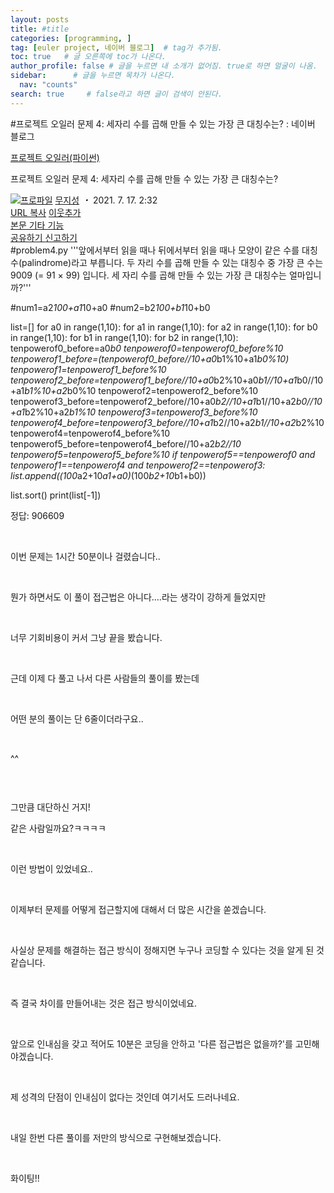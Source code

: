 ```yaml
---
layout: posts
title: #title
categories: [programming, ]
tag: [euler project, 네이버 블로그]  # tag가 추가됨.
toc: true   # 글 오른쪽에 toc가 나온다.
author_profile: false # 글을 누르면 내 소개가 없어짐. true로 하면 얼굴이 나옴.
sidebar:      # 글을 누르면 목차가 나온다.
  nav: "counts" 
search: true     # false라고 하면 글이 검색이 안된다.
---
```

#프로젝트 오일러 문제 4: 세자리 수를 곱해 만들 수 있는 가장 큰 대칭수는? : 네이버 블로그
<div class="wrap_rabbit pcol2 _param(1) _postViewArea222434373056" id="post-view222434373056">
<!-- Rabbit HTML --><div class="se-viewer se-theme-default" lang="ko-KR">
<!-- SE_DOC_HEADER_START -->
<div class="se-component se-documentTitle se-l-default" id="SE-ee0b3180-2a96-4d5b-a56e-eab39f0f55f0">
<div class="se-component-content">
<div class="se-section se-section-documentTitle se-l-default se-section-align-left">
<!-- -->
<div class="blog2_series">
<a class="pcol2" href="/PostList.naver?blogId=wys000112&amp;categoryNo=10&amp;from=postList" onclick="nclk_v2(this,'pst.category','','');">프로젝트 오일러(파이썬)</a>
</div>
<div class="pcol1">
<!-- -->
<div class="se-module se-module-text se-title-text">
<p class="se-text-paragraph se-text-paragraph-align-" id="SE-34309a26-4f80-4f42-a795-642fd35b6248" style=""><span class="se-fs- se-ff-" id="SE-a8c99d5a-d29a-40d0-9fa4-1ed3df6f560c" style=""><!-- -->프로젝트 오일러 문제 4: <!-- --></span><span class="se-fs-fs32 se-ff-nanumgothic" id="SE-846e3a23-a4a3-4d87-81b0-628d33843a68" style=""><!-- -->세자리 수를 곱해 만들 수 있는 가장 큰 대칭수는?<!-- --></span></p> </div>
<!-- -->
</div>
<div class="blog2_container">
<span class="writer">
<span class="area_profile"><a class="link" href="https://blog.naver.com/wys000112" onclick="nclk_v2(this,'pst.profile','','');" target="_top"><img alt="프로파일" class="img" src="https://blogpfthumb-phinf.pstatic.net/MjAyMjA1MjVfMTA0/MDAxNjUzNDcxMTU4NTkw.MKx5XZzKhkVnSwLw5O1NM-J45hdDNIrADB_V9VVQBOAg.OkL09v5VWJCO9xIBu4VTEzVASngUXGDvkf4D_exCZsEg.PNG.wys000112/%EB%AC%B4%EC%A7%80%EC%84%B1.png/%25EB%25AC%25B4%25EC%25A7%2580%25EC%2584%25B1.png?type=s1"/></a></span>
<span class="nick"><a class="link pcol2" href="https://blog.naver.com/wys000112" onclick="nclk_v2(this,'pst.username','','');" target="_top">무지성</a></span>
</span>
<i class="dot"> ・ </i>
<span class="se_publishDate pcol2">2021. 7. 17. 2:32</span>
</div>
<div class="blog2_post_function">
<a class="url pcol2 _setClipboard _returnFalse _se3copybtn _transPosition" href="#" id="copyBtn_222434373056" style="cursor:pointer;" title="https://blog.naver.com/wys000112/222434373056">URL 복사</a>
<a class="btn_buddy btn_addbuddy pcol2 _buddy_popup_btn _returnFalse" href="#" onclick="nclk_v2(this,'pst.addnei','','');"><i class="ico"></i> 이웃추가<i class="aline"></i></a>
<div class="overflow_menu">
<a area-expanded="false" area-haspopup="true" class="btn_overflow_menu _open_overflowmenu pcol2 _param(222434373056) _returnFalse" href="#" role="button"><span class="blind">본문 기타 기능</span></a>
<div area-hidden="true" class="lyr_overflow_menu" id="overflowmenu-222434373056">
<a class="naver-splugin btn_splugin share _title_share" data-canonical-url="https://blog.naver.com/wys000112/222434373056" data-likecontentsid="wys000112_222434373056" data-likeserviceid="BLOG" data-logdomain="https://proxy.blog.naver.com/spi/v1/api/shareLog" data-me-display="off" data-oninitialize="splugin_oninitialize(1);" data-option="{baseElement:'_title_spiButton', layerPosition:'outside-bottom', align:'right', marginLeft:0, marginTop:4}" data-style="unity" data-url="https://blog.naver.com/wys000112/222434373056" href="#" id="_title_spiButton" onclick="return false;">
                   공유하기
                <span class="ico_share _title_share_icon"></span>
</a>
<a class="_report _param(https://srp2.naver.com/report?svc=BLG&amp;exit=close&amp;ctype=AA01&amp;cwriterenc=FnOfxHRF7msxyHMVMlVDkKGpyaU4gTj02aeu5J7zo3c%3D&amp;ctitle=%ED%94%84%EB%A1%9C%EC%A0%9D%ED%8A%B8%20%EC%98%A4%EC%9D%BC%EB%9F%AC%20%EB%AC%B8%EC%A0%9C%204%3A%20%EC%84%B8%EC%9E%90%EB%A6%AC%20%EC%88%98%EB%A5%BC%20%EA%B3%B1%ED%95%B4%20%EB%A7%8C%EB%93%A4%20%EC%88%98%20%EC%9E%88%EB%8A%94%20%EA%B0%80%EC%9E%A5%20%ED%81%B0%20%EB%8C%80%EC%B9%AD%EC%88%98%EB%8A%94%3F&amp;cwriter=wys0*****&amp;dark=disable&amp;memtype=Y&amp;env=pc&amp;cnickname=wys0*****&amp;vsvc=BLG&amp;cid=wys000112%40%4051896191%40%40mylog%40%40222434373056) _returnFalse" href="#">신고하기<span class="ico_report"></span></a>
</div>
</div>
<input alt="url" class="copyTargetUrl" style="display:none;" title="URL 복사" type="text" value="https://blog.naver.com/wys000112/222434373056"/>
</div>
<!-- -->
</div>
</div>
</div>
<!-- B2C 상품 -->
<!-- _BLOG_CONTENTS_HEADER_TAIL -->
<!-- SE_DOC_HEADER_END -->
<div class="se-main-container">
<div class="se-component se-code se-l-code_stripe" id="SE-f1d103df-129b-4a67-8fb2-c0f8d276cc98">
<div class="se-component-content">
<div class="se-section se-section-code se-l-code_stripe">
<div class="se-module se-module-code se-fs-fs13">
<div class="se-code-source">
<div class="__se_code_view language-javascript">#problem4.py
'''앞에서부터 읽을 때나 뒤에서부터 읽을 때나 모양이 같은 수를 
대칭수(palindrome)라고 부릅니다.
두 자리 수를 곱해 만들 수 있는 대칭수 중 가장 큰 수는 
9009 (= 91 × 99) 입니다.
세 자리 수를 곱해 만들 수 있는 가장 큰 대칭수는 얼마입니까?'''

#num1=a2*100+a1*10+a0
#num2=b2*100+b1*10+b0

list=[]
for a0 in range(1,10):
    for a1 in range(1,10):
        for a2 in range(1,10):
            for b0 in range(1,10):
                for b1 in range(1,10):
                    for b2 in range(1,10):
                        tenpowerof0_before=a0*b0
                        tenpowerof0=tenpowerof0_before%10
                        tenpowerof1_before=(tenpowerof0_before//10+a0*b1%10+a1*b0%10)
                        tenpowerof1=tenpowerof1_before%10
                        tenpowerof2_before=tenpowerof1_before//10+a0*b2%10+a0*b1//10+a1*b0//10+a1*b1%10+a2*b0%10
                        tenpowerof2=tenpowerof2_before%10
                        tenpowerof3_before=tenpowerof2_before//10+a0*b2//10+a1*b1//10+a2*b0//10+a1*b2%10+a2*b1%10
                        tenpowerof3=tenpowerof3_before%10
                        tenpowerof4_before=tenpowerof3_before//10+a1*b2//10+a2*b1//10+a2*b2%10
                        tenpowerof4=tenpowerof4_before%10
                        tenpowerof5_before=tenpowerof4_before//10+a2*b2//10
                        tenpowerof5=tenpowerof5_before%10
                        if tenpowerof5==tenpowerof0 and tenpowerof1==tenpowerof4 and tenpowerof2==tenpowerof3: list.append((100*a2+10*a1+a0)*(100*b2+10*b1+b0))

list.sort()
print(list[-1])
</div>
</div>
</div>
</div>
</div>
<script class="__se_module_data" data-module='{"type":"v2_code", "id" : "SE-f1d103df-129b-4a67-8fb2-c0f8d276cc98"}' type="text/data"></script>
</div> <div class="se-component se-text se-l-default" id="SE-804f359d-94f6-4230-88a2-e8322b9f0c78">
<div class="se-component-content">
<div class="se-section se-section-text se-l-default">
<div class="se-module se-module-text">
<!-- SE-TEXT { --><p class="se-text-paragraph se-text-paragraph-align-" id="SE-46fb8f5c-b399-44aa-a456-7a726223afbf" style=""><span class="se-fs- se-ff-" id="SE-54a2dfae-090b-44ba-a8f5-c1f14e175ba4" style="">정답: 906609</span></p><!-- } SE-TEXT --><!-- SE-TEXT { --><p class="se-text-paragraph se-text-paragraph-align-" id="SE-02c9a8cf-7251-486a-b0e1-087b4bb33585" style=""><span class="se-fs- se-ff-" id="SE-64b92fb2-0815-4baf-bf08-9bb476c58dbf" style="">​</span></p><!-- } SE-TEXT --><!-- SE-TEXT { --><p class="se-text-paragraph se-text-paragraph-align-" id="SE-5a8360f4-d7c0-440f-b557-07be0015db75" style=""><span class="se-fs- se-ff-" id="SE-c9bacfbf-fe73-4234-99ff-abe7447e7599" style="">이번 문제는 1시간 50분이나 걸렸습니다..</span></p><!-- } SE-TEXT --><!-- SE-TEXT { --><p class="se-text-paragraph se-text-paragraph-align-" id="SE-5f4fa5fa-d364-4a41-84a2-cb748fe1f2bb" style=""><span class="se-fs- se-ff-" id="SE-4a647ab0-38ec-4df3-b440-4a678b92777e" style="">​</span></p><!-- } SE-TEXT --><!-- SE-TEXT { --><p class="se-text-paragraph se-text-paragraph-align-" id="SE-bcb28c7f-4d20-4706-8e95-01bdeafc76ff" style=""><span class="se-fs- se-ff-" id="SE-f7c0098f-f811-4675-8025-2be3e7aad41e" style="">뭔가 하면서도 이 풀이 접근법은 아니다....라는 생각이 강하게 들었지만</span></p><!-- } SE-TEXT --><!-- SE-TEXT { --><p class="se-text-paragraph se-text-paragraph-align-" id="SE-1cc244ca-08ed-47ae-a927-bd740e20eb7e" style=""><span class="se-fs- se-ff-" id="SE-ffd025ab-59e9-4702-9c3b-0f17c834b588" style="">​</span></p><!-- } SE-TEXT --><!-- SE-TEXT { --><p class="se-text-paragraph se-text-paragraph-align-" id="SE-14777b52-55df-4b9e-abb8-2358e7e55338" style=""><span class="se-fs- se-ff-" id="SE-8df34f43-813c-455d-bda0-3b289f0648d9" style="">너무 기회비용이 커서 그냥 끝을 봤습니다.</span></p><!-- } SE-TEXT --><!-- SE-TEXT { --><p class="se-text-paragraph se-text-paragraph-align-" id="SE-a6280d9a-46a6-4c55-ad78-68793444fa51" style=""><span class="se-fs- se-ff-" id="SE-4544b671-d55a-40a5-803b-5f02e471fab9" style="">​</span></p><!-- } SE-TEXT --><!-- SE-TEXT { --><p class="se-text-paragraph se-text-paragraph-align-" id="SE-34d110c8-9ada-4523-a519-c992dd9a6b54" style=""><span class="se-fs- se-ff-" id="SE-c3519832-40e0-4441-8ece-1e23431d3832" style="">근데 이제 다 풀고 나서 다른 사람들의 풀이를 봤는데 </span></p><!-- } SE-TEXT --><!-- SE-TEXT { --><p class="se-text-paragraph se-text-paragraph-align-" id="SE-62a26e81-70f4-4507-af7b-0f4952ea0551" style=""><span class="se-fs- se-ff-" id="SE-411e85cf-5013-47d8-9520-7ba2b7d5e967" style="">​</span></p><!-- } SE-TEXT --><!-- SE-TEXT { --><p class="se-text-paragraph se-text-paragraph-align-" id="SE-9951e3b3-6b58-4cf1-95a4-879e476b1798" style=""><span class="se-fs- se-ff-" id="SE-368e8628-a155-44ef-9c13-9bfb1051271b" style="">어떤 분의 풀이는 단 6줄이더라구요..</span></p><!-- } SE-TEXT --><!-- SE-TEXT { --><p class="se-text-paragraph se-text-paragraph-align-" id="SE-4ca304ec-c523-46bd-af9e-2620b4324ce3" style=""><span class="se-fs- se-ff-" id="SE-5c23badb-e1cc-4d21-b005-e8d869c13e1f" style="">​</span></p><!-- } SE-TEXT --><!-- SE-TEXT { --><p class="se-text-paragraph se-text-paragraph-align-" id="SE-b67ec0b6-6b19-42d5-8316-cd3bde81ff01" style=""><span class="se-fs- se-ff-" id="SE-e49148e1-4bdd-4fac-b86f-deddca0289a3" style="">^^</span></p><!-- } SE-TEXT --><!-- SE-TEXT { --><p class="se-text-paragraph se-text-paragraph-align-" id="SE-88b0be42-0d59-456c-9be7-f3b7f2acbec4" style=""><span class="se-fs- se-ff-" id="SE-298bee59-ca22-4a25-a5e8-d8f9a6a50443" style="">​</span></p><!-- } SE-TEXT -->
</div>
</div>
</div>
</div> <div class="se-component se-image se-l-default" id="SE-6396a56b-4e83-4624-975b-284fdcfcb0e6">
<div class="se-component-content se-component-content-fit">
<div class="se-section se-section-image se-l-default se-section-align-">
<div class="se-module se-module-image" style="">
<a class="se-module-image-link __se_image_link __se_link" data-linkdata='{"id" : "SE-6396a56b-4e83-4624-975b-284fdcfcb0e6", "src" : "https://postfiles.pstatic.net/MjAyMTA3MTdfMTc0/MDAxNjI2NDU1ODcyNzY3.ApEWIhmVnMHUzDRxH9YwjYH45iWQ_HzJyCi5BO0DeZ4g.2PFIg9hLoqkg7zTm92-39RQi_SlvzMS-v6a518c5B2cg.PNG.wys000112/image.png", "originalWidth" : "795", "originalHeight" : "250", "linkUse" : "false", "link" : ""}' data-linktype="img" href="#" onclick="return false;" style="">
<img alt="" class="se-image-resource" data-height="217" data-lazy-src="https://postfiles.pstatic.net/MjAyMTA3MTdfMTc0/MDAxNjI2NDU1ODcyNzY3.ApEWIhmVnMHUzDRxH9YwjYH45iWQ_HzJyCi5BO0DeZ4g.2PFIg9hLoqkg7zTm92-39RQi_SlvzMS-v6a518c5B2cg.PNG.wys000112/image.png?type=w773" data-width="693" src="https://postfiles.pstatic.net/MjAyMTA3MTdfMTc0/MDAxNjI2NDU1ODcyNzY3.ApEWIhmVnMHUzDRxH9YwjYH45iWQ_HzJyCi5BO0DeZ4g.2PFIg9hLoqkg7zTm92-39RQi_SlvzMS-v6a518c5B2cg.PNG.wys000112/image.png?type=w80_blur">
</img></a>
</div>
<div class="se-module se-module-text se-caption"><p class="se-text-paragraph se-text-paragraph-align-" id="SE-7dc79edd-ee69-4869-90fa-f5bf4fc6966b" style=""><span class="se-fs- se-ff-" id="SE-5f1095e7-7839-4dab-8676-f6ddc8db7d7f" style="">그만큼 대단하신 거지!</span></p></div>
</div>
</div>
</div>
<div class="se-component se-text se-l-default" id="SE-41fc8119-5f6b-4c6d-871e-77f0ba8d8908">
<div class="se-component-content">
<div class="se-section se-section-text se-l-default">
<div class="se-module se-module-text">
<!-- SE-TEXT { --><p class="se-text-paragraph se-text-paragraph-align-" id="SE-837bd314-6037-4534-88e8-1a4c50a1fef7" style=""><span class="se-fs- se-ff-" id="SE-841c1a9a-3fe8-4181-afc2-1964416cb485" style="">같은 사람일까요?ㅋㅋㅋㅋ</span></p><!-- } SE-TEXT --><!-- SE-TEXT { --><p class="se-text-paragraph se-text-paragraph-align-" id="SE-649616fe-33c3-4274-a371-6d6b426b19e8" style=""><span class="se-fs- se-ff-" id="SE-576dacaf-a35b-4aa5-84a5-d8d891b5ce58" style="">​</span></p><!-- } SE-TEXT --><!-- SE-TEXT { --><p class="se-text-paragraph se-text-paragraph-align-" id="SE-b768c747-010d-40e2-91d8-a0952346ce8c" style=""><span class="se-fs- se-ff-" id="SE-66178499-b604-4d9a-a19e-eaa23f79f4ff" style="">이런 방법이 있었네요..</span></p><!-- } SE-TEXT --><!-- SE-TEXT { --><p class="se-text-paragraph se-text-paragraph-align-" id="SE-dfaf8b84-2a10-428a-8816-dbb7994e18a8" style=""><span class="se-fs- se-ff-" id="SE-aeef9709-cc8a-4f1a-b565-38959d4df234" style="">​</span></p><!-- } SE-TEXT --><!-- SE-TEXT { --><p class="se-text-paragraph se-text-paragraph-align-" id="SE-6f79f3d6-33af-4256-91b7-ae801baa046d" style=""><span class="se-fs- se-ff-" id="SE-527ddfbb-d8be-441a-a592-fc97c28bf34b" style="">이제부터 문제를 어떻게 접근할지에 대해서 더 많은 시간을 쏟겠습니다.</span></p><!-- } SE-TEXT --><!-- SE-TEXT { --><p class="se-text-paragraph se-text-paragraph-align-" id="SE-95f67e7b-9f22-4a5c-95ba-24e6615208f9" style=""><span class="se-fs- se-ff-" id="SE-87c4b0e0-ac21-48c2-a5d4-e83e186bca94" style="">​</span></p><!-- } SE-TEXT --><!-- SE-TEXT { --><p class="se-text-paragraph se-text-paragraph-align-" id="SE-41416686-0e03-4761-801e-b4d1b1a4a571" style=""><span class="se-fs- se-ff-" id="SE-60554a5e-a594-403d-a80a-6370a48e09dd" style="">사실상 문제를 해결하는 접근 방식이 정해지면 누구나 코딩할 수 있다는 것을 알게 된 것 같습니다.</span></p><!-- } SE-TEXT --><!-- SE-TEXT { --><p class="se-text-paragraph se-text-paragraph-align-" id="SE-0d52aed0-36d6-4f78-af53-1742f8ea720b" style=""><span class="se-fs- se-ff-" id="SE-74a4ba34-8ce0-4826-910e-dc426ba703ce" style="">​</span></p><!-- } SE-TEXT --><!-- SE-TEXT { --><p class="se-text-paragraph se-text-paragraph-align-" id="SE-25f8c6e6-4fa1-4734-ba23-07d0ee7cda3d" style=""><span class="se-fs- se-ff-" id="SE-fda7ba21-4842-43e3-8414-7a5d4b943aa5" style="">즉 결국 차이를 만들어내는 것은 접근 방식이었네요.</span></p><!-- } SE-TEXT --><!-- SE-TEXT { --><p class="se-text-paragraph se-text-paragraph-align-" id="SE-390237a9-d902-4b7a-a8df-ffdfe170f625" style=""><span class="se-fs- se-ff-" id="SE-7e21d553-f983-474e-8015-9def8b080a9f" style="">​</span></p><!-- } SE-TEXT --><!-- SE-TEXT { --><p class="se-text-paragraph se-text-paragraph-align-" id="SE-3332e304-c981-4ffa-af69-8bfd3e9f5ac2" style=""><span class="se-fs- se-ff-" id="SE-c2673c5d-b506-4154-8881-015f3ac46b1b" style="">앞으로 인내심을 갖고 적어도 10분은 코딩을 안하고 '다른 접근법은 없을까?'를 고민해야겠습니다.</span></p><!-- } SE-TEXT --><!-- SE-TEXT { --><p class="se-text-paragraph se-text-paragraph-align-" id="SE-81e54cd3-c7d4-4346-9c15-3d6a1b888e07" style=""><span class="se-fs- se-ff-" id="SE-da48bac5-9d15-4616-94d8-8902bbd2725f" style="">​</span></p><!-- } SE-TEXT --><!-- SE-TEXT { --><p class="se-text-paragraph se-text-paragraph-align-" id="SE-1b65b626-299c-4268-8719-f6a1b40e2b72" style=""><span class="se-fs- se-ff-" id="SE-26c045cd-01b0-46ae-bc5f-e48983f9bd8e" style="">제 성격의 단점이 인내심이 없다는 것인데 여기서도 드러나네요.</span></p><!-- } SE-TEXT --><!-- SE-TEXT { --><p class="se-text-paragraph se-text-paragraph-align-" id="SE-d81b870e-28a4-41f9-8f17-f87cc800ac12" style=""><span class="se-fs- se-ff-" id="SE-b4c1bab7-6617-4d20-ae44-4563b563f7d2" style="">​</span></p><!-- } SE-TEXT --><!-- SE-TEXT { --><p class="se-text-paragraph se-text-paragraph-align-" id="SE-ac879711-1354-4481-9bb5-c86a94e689e7" style=""><span class="se-fs- se-ff-" id="SE-f60c7a17-7d89-47a9-9ec5-015f36d14ca9" style="">내일 한번 다른 풀이를 저만의 방식으로 구현해보겠습니다.</span></p><!-- } SE-TEXT --><!-- SE-TEXT { --><p class="se-text-paragraph se-text-paragraph-align-" id="SE-af8b08b2-dc6a-4cdb-a458-9efdda13c64d" style=""><span class="se-fs- se-ff-" id="SE-e409d08b-08cd-4531-9f89-337e441abe0c" style="">​</span></p><!-- } SE-TEXT --><!-- SE-TEXT { --><p class="se-text-paragraph se-text-paragraph-align-" id="SE-eca3ac27-18e1-46c2-81d2-70cfb404e3ac" style=""><span class="se-fs- se-ff-" id="SE-aa8d0b8c-93a2-444d-bba4-bb9aa66b1d14" style="">화이팅!!</span></p><!-- } SE-TEXT -->
</div>
</div>
</div>
</div> </div>
</div>
</div>
